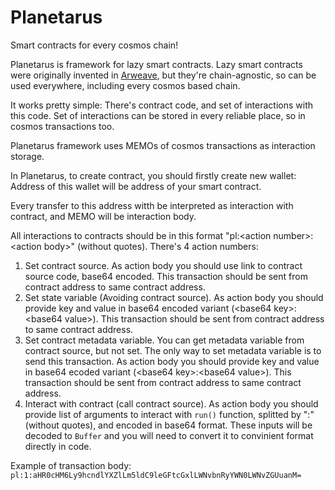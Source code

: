 # Planetarus
Smart contracts for every cosmos chain!

Planetarus is framework for lazy smart contracts. Lazy smart contracts were originally invented in [Arweave](https://github.com/ArweaveTeam/SmartWeave), but they're chain-agnostic, so can be used everywhere, including every cosmos based chain.

It works pretty simple: There's contract code, and set of interactions with this code. Set of interactions can be stored in every reliable place, so in cosmos transactions too.

Planetarus framework uses MEMOs of cosmos transactions as interaction storage.

In Planetarus, to create contract, you should firstly create new wallet: Address of this wallet will be address of your smart contract.

Every transfer to this address witth be interpreted as interaction with contract, and MEMO will be interaction body.

All interactions to contracts should be in this format "pl:&lt;action number&gt;:&lt;action body&gt;" (without quotes).
There's 4 action numbers:

1. Set contract source. As action body you should use link to contract source code, base64 encoded. This transaction should be sent from contract address to same contract address.
2. Set state variable (Avoiding contract source). As action body you should provide key and value in base64 encoded variant (&lt;base64 key&gt;:&lt;base64 value&gt;). This transaction should be sent from contract address to same contract address.
3. Set contract metadata variable. You can get metadata variable from contract source, but not set. The only way to set metadata variable is to send this transaction. As action body you should provide key and value in base64 ecoded variant (&lt;base64 key&gt;:&lt;base64 value&gt;). This transaction should be sent from contract address to same contract address.
4. Interact with contract (call contract source). As action body you should provide list of arguments to interact with `run()` function, splitted by ":" (without quotes), and encoded in base64 format. These inputs will be decoded to `Buffer` and you will need to convert it to convinient format directly in code.

Example of transaction body: `pl:1:aHR0cHM6Ly9hcndlYXZlLm5ldC9leGFtcGxlLWNvbnRyYWN0LWNvZGUuanM=`

